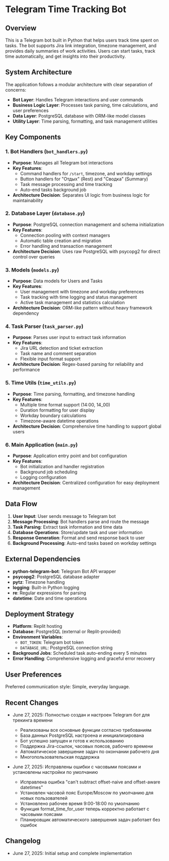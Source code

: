 # Telegram Time Tracking Bot

## Overview

This is a Telegram bot built in Python that helps users track time spent on tasks. The bot supports Jira link integration, timezone management, and provides daily summaries of work activities. Users can start tasks, track time automatically, and get insights into their productivity.

## System Architecture

The application follows a modular architecture with clear separation of concerns:

- **Bot Layer**: Handles Telegram interactions and user commands
- **Business Logic Layer**: Processes task parsing, time calculations, and user preferences
- **Data Layer**: PostgreSQL database with ORM-like model classes
- **Utility Layer**: Time parsing, formatting, and task management utilities

## Key Components

### 1. Bot Handlers (`bot_handlers.py`)
- **Purpose**: Manages all Telegram bot interactions
- **Key Features**:
  - Command handlers for `/start`, timezone, and workday settings
  - Button handlers for "Отдых" (Rest) and "Сводка" (Summary)
  - Task message processing and time tracking
  - Auto-end tasks background job
- **Architecture Decision**: Separates UI logic from business logic for maintainability

### 2. Database Layer (`database.py`)
- **Purpose**: PostgreSQL connection management and schema initialization
- **Key Features**:
  - Connection pooling with context managers
  - Automatic table creation and migration
  - Error handling and transaction management
- **Architecture Decision**: Uses raw PostgreSQL with psycopg2 for direct control over queries

### 3. Models (`models.py`)
- **Purpose**: Data models for Users and Tasks
- **Key Features**:
  - User management with timezone and workday preferences
  - Task tracking with time logging and status management
  - Active task management and statistics calculation
- **Architecture Decision**: ORM-like pattern without heavy framework dependency

### 4. Task Parser (`task_parser.py`)
- **Purpose**: Parses user input to extract task information
- **Key Features**:
  - Jira URL detection and ticket extraction
  - Task name and comment separation
  - Flexible input format support
- **Architecture Decision**: Regex-based parsing for reliability and performance

### 5. Time Utils (`time_utils.py`)
- **Purpose**: Time parsing, formatting, and timezone handling
- **Key Features**:
  - Multiple time format support (14:00, 14_00)
  - Duration formatting for user display
  - Workday boundary calculations
  - Timezone-aware datetime operations
- **Architecture Decision**: Comprehensive time handling to support global users

### 6. Main Application (`main.py`)
- **Purpose**: Application entry point and bot configuration
- **Key Features**:
  - Bot initialization and handler registration
  - Background job scheduling
  - Logging configuration
- **Architecture Decision**: Centralized configuration for easy deployment management

## Data Flow

1. **User Input**: User sends message to Telegram bot
2. **Message Processing**: Bot handlers parse and route the message
3. **Task Parsing**: Extract task information and time data
4. **Database Operations**: Store/update task and user information
5. **Response Generation**: Format and send response back to user
6. **Background Processing**: Auto-end tasks based on workday settings

## External Dependencies

- **python-telegram-bot**: Telegram Bot API wrapper
- **psycopg2**: PostgreSQL database adapter
- **pytz**: Timezone handling
- **logging**: Built-in Python logging
- **re**: Regular expressions for parsing
- **datetime**: Date and time operations

## Deployment Strategy

- **Platform**: Replit hosting
- **Database**: PostgreSQL (external or Replit-provided)
- **Environment Variables**: 
  - `BOT_TOKEN`: Telegram bot token
  - `DATABASE_URL`: PostgreSQL connection string
- **Background Jobs**: Scheduled task auto-ending every 5 minutes
- **Error Handling**: Comprehensive logging and graceful error recovery

## User Preferences

Preferred communication style: Simple, everyday language.

## Recent Changes

- June 27, 2025: Полностью создан и настроен Telegram бот для трекинга времени
  - Реализованы все основные функции согласно требованиям
  - База данных PostgreSQL настроена и инициализирована  
  - Бот успешно запущен и готов к использованию
  - Поддержка Jira-ссылок, часовых поясов, рабочего времени
  - Автоматическое завершение задач по окончании рабочего дня
  - Многопользовательская поддержка
  
- June 27, 2025: Исправлены ошибки с часовыми поясами и установлены настройки по умолчанию
  - Исправлена ошибка "can't subtract offset-naive and offset-aware datetimes" 
  - Установлен часовой пояс Europe/Moscow по умолчанию для новых пользователей
  - Установлено рабочее время 9:00-18:00 по умолчанию
  - Функция format_time_for_user теперь корректно работает с часовыми поясами
  - Планировщик автоматического завершения задач работает без ошибок

## Changelog

- June 27, 2025: Initial setup and complete implementation